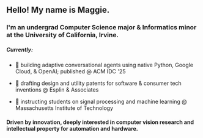 <h2>Hello! My name is Maggie.</h1>

 <h3>I'm an undergrad Computer Science major & Informatics minor at the University of California, Irvine.</h3>

<h5>Currently:</h5>

 - 🎋 building adaptive conversational agents using native Python, Google Cloud, & OpenAI; published @ ACM IDC '25
  
 - 🪷 drafting design and utility patents for software & consumer tech inventions @ Esplin & Associates
  
 - 🌿 instructing students on signal processing and machine learning @ Massachusetts Institute of Technology 

<h4>Driven by innovation, deeply interested in computer vision research and intellectual property for automation and hardware.</h4>
